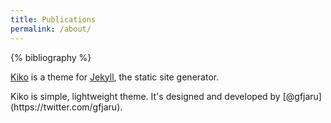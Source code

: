 ```yaml
---
title: Publications
permalink: /about/
---
```


{% bibliography  %}

<p class="lead"><a href="http://github.com/gfjaru/Kiko">Kiko</a> is a theme for <a href="http://jekyllrb.com">Jekyll</a>, the static site generator.</p>
Kiko is simple, lightweight theme. It's designed and developed by [@gfjaru](https://twitter.com/gfjaru).
